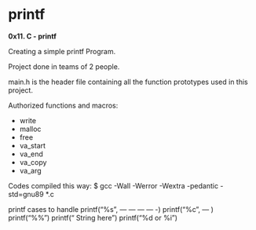 # printf

**0x11. C - printf**

Creating a simple printf Program.

Project done in teams of 2 people.

main.h is the header file containing all the function prototypes used in this project.

Authorized functions and macros:
- write 
- malloc 
- free
- va_start
- va_end 
- va_copy 
- va_arg 

Codes compiled this way: $ gcc -Wall -Werror -Wextra -pedantic -std=gnu89 *.c

printf cases to handle
printf(“%s”, — — — — -)
printf(“%c”, — )
printf(“%%”)
printf(“ String here”)
printf(“%d or %i”)
